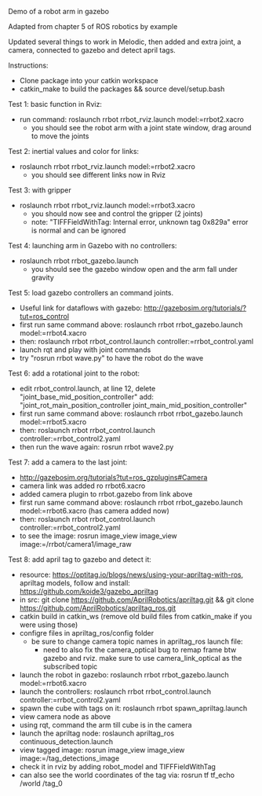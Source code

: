 Demo of a robot arm in gazebo

Adapted from chapter 5 of ROS robotics by example

Updated several things to work in Melodic, then added and extra joint, a camera, connected to gazebo and detect april tags.

Instructions:
* Clone package into your catkin workspace
* catkin_make to build the packages && source devel/setup.bash

Test 1: basic function in Rviz:
* run command: roslaunch rrbot rrbot_rviz.launch model:=rrbot2.xacro
    * you should see the robot arm with a joint state window, drag around to move the joints

Test 2: inertial values and color for links:
* roslaunch rrbot rrbot_rviz.launch model:=rrbot2.xacro
    * you should see different links now in Rviz

Test 3: with gripper
* roslaunch rrbot rrbot_rviz.launch model:=rrbot3.xacro
    * you should now see and control the gripper (2 joints)
    * note: "TIFFFieldWithTag: Internal error, unknown tag 0x829a" error is normal and can be ignored

Test 4: launching arm in Gazebo with no controllers:
* roslaunch rrbot rrbot_gazebo.launch
    * you should see the gazebo window open and the arm fall under gravity

Test 5: load gazebo controllers an command joints.
* Useful link for dataflows with gazebo: http://gazebosim.org/tutorials/?tut=ros_control
* first run same command above: roslaunch rrbot rrbot_gazebo.launch model:=rrbot4.xacro
* then: roslaunch rrbot rrbot_control.launch controller:=rrbot_control.yaml
* launch rqt and play with joint commands
* try "rosrun rrbot wave.py" to have the robot do the wave

Test 6: add a rotational joint to the robot:
* edit rrbot_control.launch, at line 12, delete "joint_base_mid_position_controller" add: "joint_rot_main_position_controller joint_main_mid_position_controller"
* first run same command above: roslaunch rrbot rrbot_gazebo.launch model:=rrbot5.xacro
* then: roslaunch rrbot rrbot_control.launch controller:=rrbot_control2.yaml
* then run the wave again: rosrun rrbot wave2.py

Test 7: add a camera to the last joint:
* http://gazebosim.org/tutorials?tut=ros_gzplugins#Camera
* camera link was added ro rrbot6.xacro
* added camera plugin to rrbot.gazebo from link above
* first run same command above: roslaunch rrbot rrbot_gazebo.launch model:=rrbot6.xacro (has camera added now)
* then: roslaunch rrbot rrbot_control.launch controller:=rrbot_control2.yaml
* to see the image: rosrun image_view image_view image:=/rrbot/camera1/image_raw

Test 8: add april tag to gazebo and detect it:
* resource: https://optitag.io/blogs/news/using-your-apriltag-with-ros, apriltag models, follow and install: https://github.com/koide3/gazebo_apriltag
* in src: git clone https://github.com/AprilRobotics/apriltag.git && git clone https://github.com/AprilRobotics/apriltag_ros.git
* catkin build in catkin_ws (remove old build files from catkin_make if you were using those)
* configre files in apriltag_ros/config folder
    * be sure to change camera topic names in apriltag_ros launch file:
       * need to also fix the camera_optical bug to remap frame btw gazebo and rviz. make sure to use camera_link_optical as the subscribed topic
* launch the robot in gazebo: roslaunch rrbot rrbot_gazebo.launch model:=rrbot6.xacro
* launch the  controllers: roslaunch rrbot rrbot_control.launch controller:=rrbot_control2.yaml
* spawn the cube with tags on it: roslaunch rrbot spawn_apriltag.launch
* view camera node as above
* using rqt, command the arm till cube is in the camera
* launch the apriltag node: roslaunch apriltag_ros continuous_detection.launch
* view tagged image: rosrun image_view image_view image:=/tag_detections_image
* check it in rviz by adding robot_model and TIFFFieldWithTag
* can also see the world coordinates of the tag via: rosrun tf tf_echo /world /tag_0